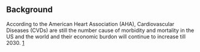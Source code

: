 ## Background
According to the American Heart Association (AHA), Cardiovascular Diseases (CVDs) are still the number cause of morbidity and mortality in the US and the world and their economic burdon will continue to increase till 2030. [1](https://www.ahajournals.org/doi/full/10.1161/cir.0000000000000366)
